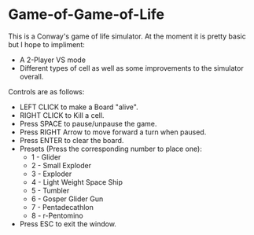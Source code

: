 # Game-of-Game-of-Life
This is a Conway's game of life simulator. At the moment it is pretty basic but I hope to impliment:
 - A 2-Player VS mode
 - Different types of cell
as well as some improvements to the simulator overall.

Controls are as follows:
  - LEFT CLICK to make a Board "alive".
  - RIGHT CLICK to Kill a cell.
  - Press SPACE to pause/unpause the game.
  - Press RIGHT Arrow to move forward a turn when paused.
  - Press ENTER to clear the board.
  - Presets (Press the corresponding number to place one):
    - 1 - Glider
    - 2 - Small Exploder
    - 3 - Exploder
    - 4 - Light Weight Space Ship
    - 5 - Tumbler
    - 6 - Gosper Glider Gun
    - 7 - Pentadecathlon
    - 8 - r-Pentomino
- Press ESC to exit the window.
